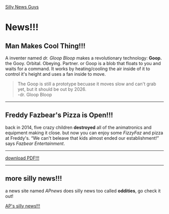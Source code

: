 <!DOCTYPE html>
  <html lang=en>
        <head>
           <a href="hub.md" target="_self">Silly News Guys</a>
        </head>
      <body>

 <h1>News!!!</h1>
         <h2>Man Makes Cool Thing!!!</h2>
             <p>A inventer named <cite>dr. Gloop Bloop</cite> makes a revolutionary technology: <b>Goop.</b> the Gooy. Orbital. Obeying. Partner. or
                Goop is a blob that floats to you and waits for a command. It works by heating/cooling the air inside of it to control it's
                height and uses a fan inside to move.
             </p>                
          <blockquote>The Goop is still a prototype becuase it moves slow and can't grab yet, but it should be out by 2026.
               <footer>-dr. Gloop Bloop</footer>
          </blockquote>
                <hr/>
         <h2>Freddy Fazbear's Pizza is Open!!!</h2>
            <p>back in 2014, five crazy children <strong>destroyed</strong> all of the animatronics and equipment making it close. but now
                you can enjoy some <cite>FizzyFaz</cite> and pizza at Freddy's. <q>We can't beleave that kids almost ended our establishment!</q> says 
                <cite>Fazbear Entertainment</cite>.
            </p>
                <hr/>
          <a href="Online-News-Article-Assignment_news.md at main · manthing554_Online-News-Article-Assignment.pdf" target="_blank">
             download PDF!!!
          </a>
                <hr/>
         <h2>more silly news!!!</h2>
            <p>a news site named <cite>APnews</cite> does silly news too called <b>oddities</b>, go check it out!</p>
          <a href="https://apnews.com/oddities" target="_blank">AP's silly news!!!</a>

  </body>
 </html>
